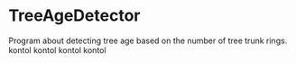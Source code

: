 # TreeAgeDetector
Program about detecting tree age based on the number of tree trunk rings.
kontol kontol kontol kontol
